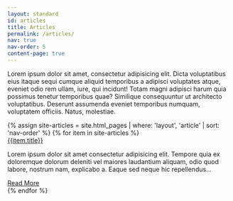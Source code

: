 ```yaml
---
layout: standard
id: articles
title: Articles
permalink: /articles/
nav: true
nav-order: 5
content-page: true
---
```


<div class="container vpad--xl">
  <div class="width width--lg text--center">
    <p class="text--xxl">Lorem ipsum dolor sit amet, consectetur adipisicing elit. Dicta voluptatibus eius itaque sequi cumque aliquid temporibus a adipisci voluptates atque, eveniet odio rem ullam, iure, qui incidunt! Totam magni adipisci harum quia possimus tenetur temporibus quae? Similique consequuntur ut architecto voluptatibus. Deserunt assumenda eveniet temporibus numquam, voluptatem officiis. Natus, molestiae.</p>
  </div>
</div>

<div class="bg--light">
  <div class="container">
    <div class="vpad--xxl">
      <div class="row row--6-6 row--gutters-lg">
        {% assign site-articles = site.html_pages | where: 'layout', 'article' | sort: 'nav-order' %}
        {% for item in site-articles %}
          <div class="col">
            <div class="bg-img bg-img--4-3" style="background-image: url('{{site.img}}/img.jpg')">
              <a class="bg-img__link" href="{{site.baseurl}}{{item.url}}"></a>
              <div class="bg-img__bg-overlay"></div>
            </div>
            <div class="space--sm"></div>
            <div class="title title--sm"><a href="{{site.baseurl}}{{item.url}}">{{item.title}}</a></div>
            <p>Lorem ipsum dolor sit amet consectetur adipisicing elit. Tempore quia ex doloremque dolorum deleniti vel maiores laudantium aliquam, odio quod labore, nostrum nam, explicabo a. Eaque sed neque hic repellendus...</p>
            <div class="space--sm"></div>
            <a href="{{site.baseurl}}{{item.url}}" class="btn btn--sm btn--outline btn--outline-orange">Read More</a>
            <div class="space--sm"></div>
          </div>
        {% endfor %}
      </div>
    </div>
  </div>
</div>